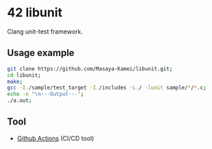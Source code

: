 # 42 libunit

Clang unit-test framework.

## Usage example

```zsh
git clone https://github.com/Masaya-Kamei/libunit.git;
cd libunit;
make;
gcc -I./sample/test_target -I./includes -L./ -lunit sample/*/*.c;
echo -e "\n---Output---";
./a.out;
```

## Tool

- [Github Actions](https://docs.github.com/ja/actions) (CI/CD tool)
